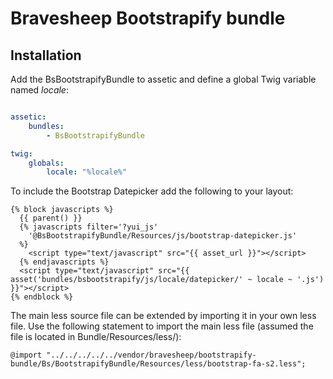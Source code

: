 # Bravesheep Bootstrapify bundle

## Installation

Add the BsBootstrapifyBundle to assetic and define a global Twig variable named *locale*:

```yml

assetic:
    bundles:
        - BsBootstrapifyBundle

twig:
    globals:
        locale: "%locale%"
```

To include the Bootstrap Datepicker add the following to your layout:

```twig
{% block javascripts %}
  {{ parent() }}
  {% javascripts filter='?yui_js'
    '@BsBootstrapifyBundle/Resources/js/bootstrap-datepicker.js'
  %}
    <script type="text/javascript" src="{{ asset_url }}"></script>
  {% endjavascripts %}
  <script type="text/javascript" src="{{ asset('bundles/bsbootstrapify/js/locale/datepicker/' ~ locale ~ '.js') }}"></script>
{% endblock %}
```

The main less source file can be extended by importing it in your own less file. Use the following statement to import the main less file (assumed the file is located in Bundle/Resources/less/):

```less
@import "../../../../../vendor/bravesheep/bootstrapify-bundle/Bs/BootstrapifyBundle/Resources/less/bootstrap-fa-s2.less";
```

